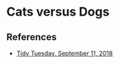 # Cats versus Dogs

## References

* [Tidy Tuesday, September 11, 2018](https://github.com/rfordatascience/tidytuesday/tree/master/data/2018-09-11)
